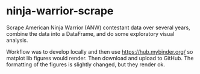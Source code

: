# ninja-warrior-scrape
Scrape American Ninja Warrior (ANW) contestant data over several years, combine the data into a DataFrame, and do some exploratory visual analysis.

Workflow was to develop locally and then use https://hub.mybinder.org/ so matplot lib figures would render. Then download and upload to GitHub. The formatting of the figures is slightly changed, but they render ok.
